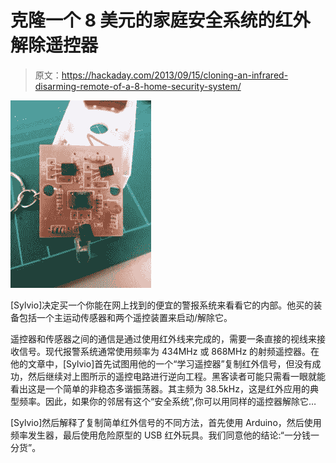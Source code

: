 # 克隆一个 8 美元的家庭安全系统的红外解除遥控器

> 原文：<https://hackaday.com/2013/09/15/cloning-an-infrared-disarming-remote-of-a-8-home-security-system/>

[![5](img/bfbb7535d63e82dfdf3a755d4c847528.png)](http://hackaday.com/wp-content/uploads/2013/09/5.jpg)

[Sylvio]决定买一个你能在网上找到的便宜的警报系统来看看它的内部。他买的装备包括一个主运动传感器和两个遥控装置来启动/解除它。

遥控器和传感器之间的通信是通过使用红外线来完成的，需要一条直接的视线来接收信号。现代报警系统通常使用频率为 434MHz 或 868MHz 的射频遥控器。在他的文章中，[Sylvio]首先试图用他的一个“学习遥控器”复制红外信号，但没有成功，然后继续对上图所示的遥控电路进行逆向工程。黑客读者可能只需看一眼就能看出这是一个简单的非稳态多谐振荡器。其主频为 38.5kHz，这是红外应用的典型频率。因此，如果你的邻居有这个“安全系统”,你可以用同样的遥控器解除它…

[Sylvio]然后解释了复制简单红外信号的不同方法，首先使用 Arduino，然后使用频率发生器，最后使用危险原型的 USB 红外玩具。我们同意他的结论:“一分钱一分货”。